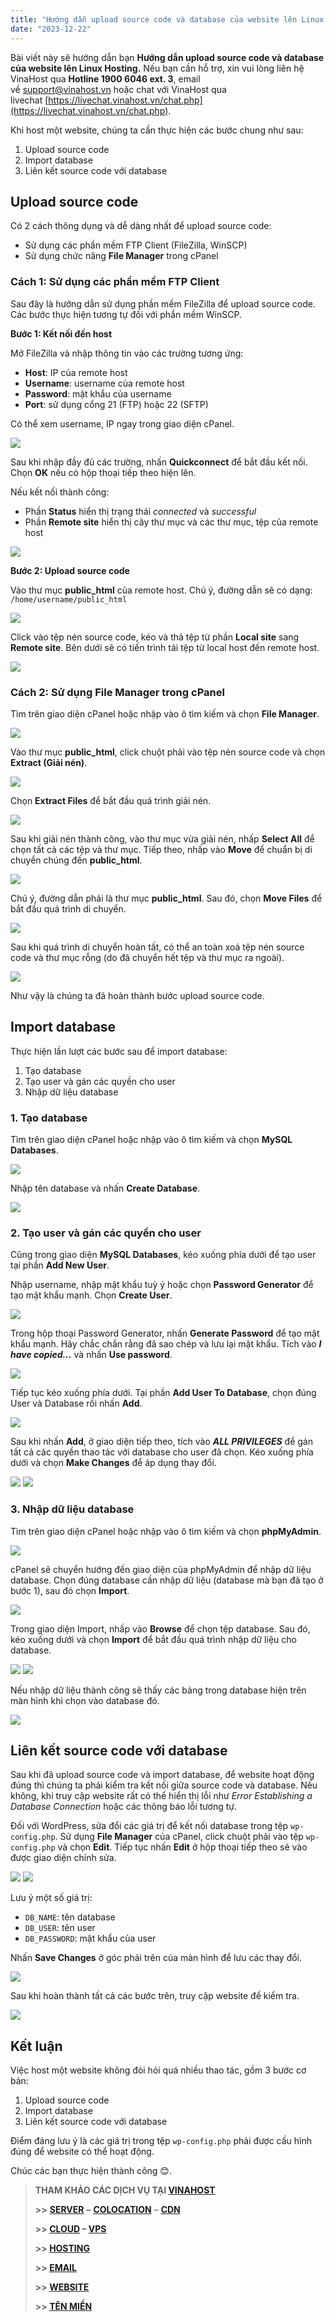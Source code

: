 ```yaml
---
title: "Hướng dẫn upload source code và database của website lên Linux Hosting"
date: "2023-12-22"
---
```


Bài viết này sẽ hướng dẫn bạn **Hướng dẫn upload source code và database của website lên Linux Hosting.** Nếu bạn cần hỗ trợ, xin vui lòng liên hệ VinaHost qua **Hotline 1900 6046 ext. 3**, email về [support@vinahost.vn](mailto:support@vinahost.vn) hoặc chat với VinaHost qua livechat [https://livechat.vinahost.vn/chat.php](https://livechat.vinahost.vn/chat.php).

Khi host một website, chúng ta cần thực hiện các bước chung như sau:

1. Upload source code
2. Import database
3. Liên kết source code với database

## Upload source code
Có 2 cách thông dụng và dễ dàng nhất để upload source code:

- Sử dụng các phần mềm FTP Client (FileZilla, WinSCP)
- Sử dụng chức năng **File Manager** trong cPanel

### Cách 1: Sử dụng các phần mềm FTP Client
Sau đây là hướng dẫn sử dụng phần mềm FileZilla để upload source code. Các bước thực hiện tương tự đối với phần mềm WinSCP.

**Bước 1: Kết nối đến host**

Mở FileZilla và nhập thông tin vào các trường tương ứng:

- **Host**: IP của remote host
- **Username**: username của remote host
- **Password**: mật khẩu của username
- **Port**: sử dụng cổng 21 (FTP) hoặc 22 (SFTP)

Có thể xem username, IP ngay trong giao diện cPanel.

![](images/linux-hosting-hd-upload01.png)

Sau khi nhập đầy đủ các trường, nhấn **Quickconnect** để bắt đầu kết nối.
Chọn **OK** nếu có hộp thoại tiếp theo hiện lên.

Nếu kết nối thành công:

- Phần **Status** hiển thị trạng thái *connected* và *successful*
- Phần **Remote site** hiển thị cây thư mục và các thư mục, tệp của remote host

![](images/linux-hosting-hd-upload02.png)

**Bước 2: Upload source code**

Vào thư mục **public_html** của remote host.
Chú ý, đường dẫn sẽ có dạng: `/home/username/public_html`

![](images/linux-hosting-hd-upload03.png)

Click vào tệp nén source code, kéo và thả tệp từ phần **Local site** sang **Remote site**. Bên dưới sẽ có tiến trình tải tệp từ local host đến remote host.

![](images/linux-hosting-hd-upload04.png)

### Cách 2: Sử dụng File Manager trong cPanel
Tìm trên giao diện cPanel hoặc nhập vào ô tìm kiếm và chọn **File Manager**.

![](images/linux-hosting-hd-upload05.png)

Vào thư mục **public_html**, click chuột phải vào tệp nén source code và chọn **Extract (Giải nén)**.

![](images/linux-hosting-hd-upload06.png)

Chọn **Extract Files** để bắt đầu quá trình giải nén.

![](images/linux-hosting-hd-upload07.png)

Sau khi giải nén thành công, vào thư mục vừa giải nén, nhấp **Select All** để chọn tất cả các tệp và thư mục. Tiếp theo, nhấp vào **Move** để chuẩn bị di chuyển chúng đến **public_html**.

![](images/linux-hosting-hd-upload08.png)

Chú ý, đường dẫn phải là thư mục **public_html**. Sau đó, chọn **Move Files** để bắt đầu quá trình di chuyển.

![](images/linux-hosting-hd-upload09.png)

Sau khi quá trình di chuyển hoàn tất, có thể an toàn xoá tệp nén source code và thư mục rỗng (do đã chuyển hết tệp và thư mục ra ngoài).

![](images/linux-hosting-hd-upload10.png)

Như vậy là chúng ta đã hoàn thành bước upload source code.

## Import database
Thực hiện lần lượt các bước sau để import database:

1. Tạo database
2. Tạo user và gán các quyền cho user
3. Nhập dữ liệu database

### 1. Tạo database
Tìm trên giao diện cPanel hoặc nhập vào ô tìm kiếm và chọn **MySQL Databases**.

![](images/linux-hosting-hd-upload11.png)

Nhập tên database và nhấn **Create Database**.

![](images/linux-hosting-hd-upload12.png)

### 2. Tạo user và gán các quyền cho user
Cũng trong giao diện **MySQL Databases**, kéo xuống phía dưới để tạo user tại phần **Add New User**.

Nhập username, nhập mật khẩu tuỳ ý hoặc chọn **Password Generator** để tạo mật khẩu mạnh. Chọn **Create User**.

![](images/linux-hosting-hd-upload13.png)

Trong hộp thoại Password Generator, nhấn **Generate Password** để tạo mật khẩu mạnh. Hãy chắc chắn rằng đã sao chép và lưu lại mật khẩu. Tích vào ***I have copied...*** và nhấn **Use password**.

![](images/linux-hosting-hd-upload14.png)

Tiếp tục kéo xuống phía dưới. Tại phần **Add User To Database**, chọn đúng User và Database rồi nhấn **Add**.

![](images/linux-hosting-hd-upload15.png)

Sau khi nhấn **Add**, ở giao diện tiếp theo, tích vào ***ALL PRIVILEGES*** để gán tất cả các quyền thao tác với database cho user đã chọn. Kéo xuống phía dưới và chọn **Make Changes** để áp dụng thay đổi.

![](images/linux-hosting-hd-upload16.png)
![](images/linux-hosting-hd-upload17.png)

### 3. Nhập dữ liệu database
Tìm trên giao diện cPanel hoặc nhập vào ô tìm kiếm và chọn **phpMyAdmin**.

![](images/linux-hosting-hd-upload18.png)

cPanel sẽ chuyển hướng đến giao diện của phpMyAdmin để nhập dữ liệu database.
Chọn đúng database cần nhập dữ liệu (database mà bạn đã tạo ở bước 1), sau đó chọn **Import**.

![](images/linux-hosting-hd-upload19.png)

Trong giao diện Import, nhấp vào **Browse** để chọn tệp database. Sau đó, kéo xuống dưới và chọn **Import** để bắt đầu quá trình nhập dữ liệu cho database.

![](images/linux-hosting-hd-upload26.png)
![](images/linux-hosting-hd-upload20.png)

Nếu nhập dữ liệu thành công sẽ thấy các bảng trong database hiện trên màn hình khi chọn vào database đó.

![](images/linux-hosting-hd-upload21.png)

## Liên kết source code với database
Sau khi đã upload source code và import database, để website hoạt động đúng thì chúng ta phải kiểm tra kết nối giữa source code và database. Nếu không, khi truy cập website rất có thể hiển thị lỗi như *Error Establishing a Database Connection* hoặc các thông báo lỗi tương tự.

Đối với WordPress, sửa đổi các giá trị để kết nối database trong tệp `wp-config.php`.
Sử dụng **File Manager** của cPanel, click chuột phải vào tệp `wp-config.php` và chọn **Edit**. Tiếp tục nhấn **Edit** ở hộp thoại tiếp theo sẽ vào được giao diện chỉnh sửa.

![](images/linux-hosting-hd-upload22.png)
![](images/linux-hosting-hd-upload23.png)

Lưu ý một số giá trị:

- `DB_NAME`: tên database
- `DB_USER`: tên user
- `DB_PASSWORD`: mật khẩu của user

Nhấn **Save Changes** ở góc phải trên của màn hình để lưu các thay đổi.

![](images/linux-hosting-hd-upload24.png)

Sau khi hoàn thành tất cả các bước trên, truy cập website để kiểm tra.

![](images/linux-hosting-hd-upload25.png)

## Kết luận
Việc host một website không đòi hỏi quá nhiều thao tác, gồm 3 bước cơ bản:

1. Upload source code
2. Import database
3. Liên kết source code với database

Điểm đáng lưu ý là các giá trị trong tệp `wp-config.php` phải được cấu hình đúng để website có thể hoạt động.

Chúc các bạn thực hiện thành công 😊.

> **THAM KHẢO CÁC DỊCH VỤ TẠI [VINAHOST](https://vinahost.vn/)**
> 
> **\>>** [**SERVER**](https://vinahost.vn/thue-may-chu-rieng/) **–** [**COLOCATION**](https://vinahost.vn/colocation.html) – [**CDN**](https://vinahost.vn/dich-vu-cdn-chuyen-nghiep)
> 
> **\>> [CLOUD](https://vinahost.vn/cloud-server-gia-re/) – [VPS](https://vinahost.vn/vps-ssd-chuyen-nghiep/)**
> 
> **\>> [HOSTING](https://vinahost.vn/wordpress-hosting)**
> 
> **\>> [EMAIL](https://vinahost.vn/email-hosting)**
> 
> **\>> [WEBSITE](http://vinawebsite.vn/)**
> 
> **\>> [TÊN MIỀN](https://vinahost.vn/ten-mien-gia-re/)**

